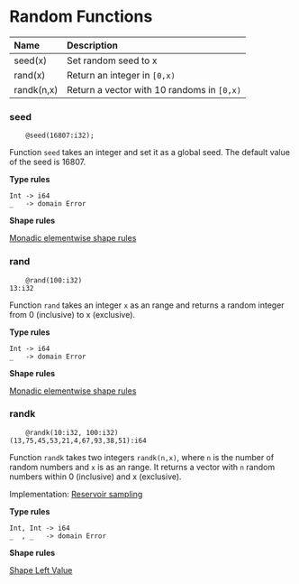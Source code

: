 # Random Functions

| Name        | Description                                |
| :---------- | :----------------------------------------- |
| seed(x)     | Set random seed to x                       |
| rand(x)     | Return an integer in `[0,x)`               |
| randk(n,x)  | Return a vector with 10 randoms in `[0,x)` |

### seed

```
    @seed(16807:i32);
```

Function `seed` takes an integer and set it as a global seed.
The default value of the seed is 16807.

**Type rules**

```
Int -> i64
_   -> domain Error
```

**Shape rules**

[Monadic elementwise shape rules](../../../horseir/#monadic-elementwise)


### rand

```
    @rand(100:i32)
13:i32
```

Function `rand` takes an integer `x` as an range and returns a random integer from
0 (inclusive) to x (exclusive).

**Type rules**

```
Int -> i64
_   -> domain Error
```


**Shape rules**

[Monadic elementwise shape rules](../../../horseir/#monadic-elementwise)


### randk

```
    @randk(10:i32, 100:i32)
(13,75,45,53,21,4,67,93,38,51):i64
```

Function `randk` takes two integers `randk(n,x)`, where `n` is the number of
random numbers and `x` is as an range.  It returns a vector with `n` random
numbers within 0 (inclusive) and x (exclusive).

Implementation: [Reservoir sampling](https://en.wikipedia.org/wiki/Reservoir_sampling)

**Type rules**

```
Int, Int -> i64
_  , _   -> domain Error
```

**Shape rules**

[Shape Left Value](../../../horseir/#shape-left-value)


